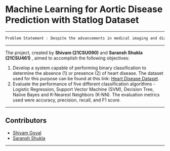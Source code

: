 # Machine Learning for Aortic Disease Prediction with Statlog Dataset

---
```css
Problem Statement : Despite the advancements in medical imaging and diagnostic techniques, the early detection and prediction of Aortic diseases remain challenging. The utilization of machine learning algorithms presents an opportunity to enhance predictive models using the Statlog dataset. However, developing accurate and reliable machine learning models for Aortic Disease Prediction requires addressing various challenges such as data heterogeneity, feature selection, and model interpretability. This project aims to explore and overcome these challenges to develop a robust and clinically relevant predictive model for Aortic diseases using the Statlog dataset.
```

---

The project, created by **Shivam (21CSU090)** and **Saransh Shukla (21CSU461)** , aimed to accomplish the following objectives:

1. Develop a system capable of performing binary classification to determine the absence (1) or presence (2) of heart disease. The dataset used for this purpose can be found at this link: [Heart Disease Dataset](https://archive.ics.uci.edu/ml/datasets/Statlog+%28Heart%29).
2. Evaluate the performance of five different classification algorithms - Logistic Regression, Support Vector Machine (SVM), Decision Tree, Naiive Bayes and K-Nearest Neighbors (K-NN). The evaluation metrics used were accuracy, precision, recall, and F1 score.

---

## Contributors

- [Shivam Goyal](https://www.linkedin.com/in/shivam2003/)
- [Saransh Shukla](https://www.linkedin.com/in/saransh2003)
---